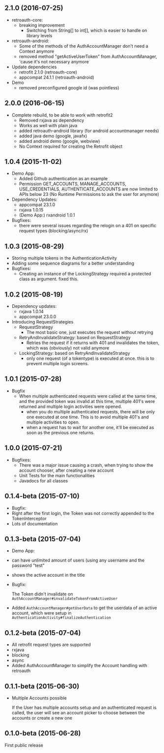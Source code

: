 ## 2.1.0 (2016-07-25)
* retroauth-core:
  * breaking improvement
    * Switching from String[] to int[], which is easier to handle on library levels
* retroauth-android:
  * Some of the methods of the AuthAccountManager don't need a Context anymore
  * removed method "getActiveUserToken" from AuthAccountManager, 'cause it's not necessary anymore
* Update dependencies
  * retrofit 2.1.0 (retroauth-core)
  * appcompat 24.1.1 (retroauth-android)
* Demo
  * removed preconfigured google id (was pointless)

## 2.0.0 (2016-06-15)

* Complete rebuild, to be able to work with retrofit2
  * Removed rxjava as dependency
  * Works as well with plain java
  * added retroauth-android library (for android accountmanager needs)
  * added java demo (google, javafx)
  * added android demo (google, webview)
  * No Context required for creating the Retrofit object


## 1.0.4 (2015-11-02)

* Demo App:
  * Added Github authentication as an example
  * Permission GET_ACCOUNTS, MANAGE_ACCOUNTS, USE_CREDENTIALS, AUTHENTICATE_ACCOUNTS are now limited to APIs below 23 (No Runtime Permissions to ask the user for anymore)
* Dependency Updates:
  * appcompat 23.1.0
  * rxjava 1.0.15
  * (Demo App:) rxandroid 1.0.1
* Bugfixes:
  * there were several issues regarding the relogin on a 401 on specific request types (blocking/async/rx)


## 1.0.3 (2015-08-29)

* Storing multiple tokens in the AuthenticationActivity
* Adding some sequence diagrams for a better understanding
* Bugfixes:
  * Creating an instance of the LockingStrategy required a protected class as argument. fixed this.

## 1.0.2 (2015-08-19)

* Dependency updates:
  * rxjava 1.0.14
  * appcompat 23.0.0
* Introducing RequestStrategies
  * RequestStrategy
    * The most basic one, just executes the request without retrying
  * RetryAndInvalidateStrategy: based on RequestStrategy
    * Retries the request if it returns with 401 and invalidates the token, which was (obviously) not valid anymore
  * LockingStrategy: based on RetryAndInvalidateStrategy
    * only one request (of a tokentype) is executed at once. this is to prevent multiple login screens.

## 1.0.1 (2015-07-28)

* Bugfix
  * When multiple authenticated requests were called at the same time, and the provided token was invalid at this time, multiple 401's were returned and multiple login activities were opened.
    * when you do multiple authenticated requests, there will be only one executed at one time. This is to avoid multiple 401's and multiple activities to open.
    * when a request has to wait for another one, it'll be executed as soon as the previous one returns.

## 1.0.0 (2015-07-21)

* Bugfixes:
  * There was a major issue causing a crash, when trying to show the account chooser, after creating a new account
  * Unit Tests for the main functionalities
  * Javadocs for all classes

## 0.1.4-beta (2015-07-10)

* Bugfix:
 * Right after the first login, the Token was not correctly appended to the TokenInterceptor
* Lots of documentation

## 0.1.3-beta (2015-07-04)

* Demo App:
 * can have unlimited amount of users (using any username and the password "test"
 * shows the active account in the title

* Bugfix:

    The Token didn't invalidate on `AuthAccountManager#invalidateTokenFromActiveUser`
* Added `AuthAccountManager#getUserData` to get the userdata of an active account, which were setup in `AuthenticationActivity#finalizeAuthentication`

## 0.1.2-beta (2015-07-04)

 * All retrofit request types are supported
  * rxjava
  * blocking
  * async
 * Added AuthAccountManager to simplify the Account handling with retroauth

## 0.1.1-beta (2015-06-30)

  * Multiple Accounts possible

    If the User has multiple accounts setup and an authenticated request is called, the user
    will see an account picker to choose between the accounts or create a new one

## 0.1.0-beta (2015-06-28)

First public release
